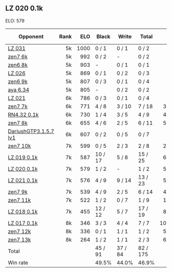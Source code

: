 ## LZ 020 0.1k ##

ELO: 579

Opponent | Rank | ELO | Black | Write | Total | Win rate
---------|-----:|----:|-------|-------|-------|-------:
[LZ 031](LZ%20031.md) | 5k | 1000 | 0 / 1 | 0 / 1 | 0 / 2 | 0.0%
[zen7 6k](zen7%206k.md) | 5k | 992 | 0 / 2 | - | 0 / 2 | 0.0%
[zen6 8k](zen6%208k.md) | 5k | 903 | - | 0 / 1 | 0 / 1 | 0.0%
[LZ 026](LZ%20026.md) | 5k | 869 | 0 / 1 | 0 / 2 | 0 / 3 | 0.0%
[zen6 9k](zen6%209k.md) | 5k | 807 | 0 / 3 | 0 / 1 | 0 / 4 | 0.0%
[aya 6.34](aya%206.34.md) | 5k | 805 | - | 0 / 2 | 0 / 2 | 0.0%
[LZ 021](LZ%20021.md) | 6k | 786 | 0 / 3 | 0 / 1 | 0 / 4 | 0.0%
[zen7 7k](zen7%207k.md) | 6k | 771 | 4 / 8 | 3 / 10 | 7 / 18 | 38.9%
[RN4.32 0.1k](RN4.32%200.1k.md) | 6k | 730 | 1 / 4 | 3 / 5 | 4 / 9 | 44.4%
[zen7 8k](zen7%208k.md) | 6k | 655 | 4 / 6 | 2 / 5 | 6 / 11 | 54.5%
[DariushGTP3.1.5.7 lv1](DariushGTP3.1.5.7%20lv1.md) | 6k | 607 | 0 / 2 | 0 / 5 | 0 / 7 | 0.0%
[zen7 10k](zen7%2010k.md) | 7k | 599 | 0 / 5 | 2 / 3 | 2 / 8 | 25.0%
[LZ 019 0.1k](LZ%20019%200.1k.md) | 7k | 587 | 10 / 17 | 5 / 8 | 15 / 25 | 60.0%
[LZ 020 0.1k](LZ%20020%200.1k.md) | 7k | 579 | 1 / 2 | - | 1 / 2 | 50.0%
[LZ 021 0.1k](LZ%20021%200.1k.md) | 7k | 576 | 4 / 9 | 9 / 14 | 13 / 23 | 56.5%
[zen7 9k](zen7%209k.md) | 7k | 539 | 4 / 9 | 2 / 5 | 6 / 14 | 42.9%
[zen7 11k](zen7%2011k.md) | 7k | 522 | 1 / 2 | 0 / 7 | 1 / 9 | 11.1%
[LZ 018 0.1k](LZ%20018%200.1k.md) | 7k | 455 | 12 / 12 | 5 / 7 | 17 / 19 | 89.5%
[LZ 017 0.1k](LZ%20017%200.1k.md) | 8k | 346 | 3 / 3 | 4 / 4 | 7 / 7 | 100.0%
[zen7 12k](zen7%2012k.md) | 8k | 336 | 0 / 1 | 1 / 1 | 1 / 2 | 50.0%
[zen7 13k](zen7%2013k.md) | 8k | 264 | 1 / 2 | 1 / 1 | 2 / 3 | 66.7%
Total | | | 45 / 91 | 37 / 84 | 82 / 175 | 
Win rate| | | 49.5% | 44.0% | 46.9% | 
